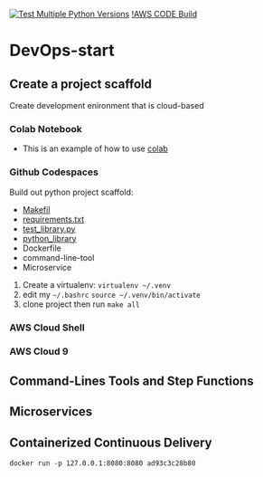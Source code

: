 [![Test Multiple Python Versions](https://github.com/ExP000/DevOps-start/actions/workflows/main.yml/badge.svg)](https://github.com/ExP000/DevOps-start/actions/workflows/main.yml)
[!AWS CODE Build](https://codebuild.us-east-1.amazonaws.com/badges?uuid=eyJlbmNyeXB0ZWREYXRhIjoiWjJZRWVxTVFwRSszWXFPajU1MzBqQ2ovcG1FcGhjbGhFSDdnL0tmbVNYK1dKZVlDUkhPU2FmK2hSWFhmd3pqRWlVSDA0RWxBSG5qUGE0VCtvZzNUYkUwPSIsIml2UGFyYW1ldGVyU3BlYyI6Ik5rVnhYTVpoRHdpM3VNQUgiLCJtYXRlcmlhbFNldFNlcmlhbCI6MX0%3D&branch=main)

# DevOps-start


## Create a project scaffold 

Create development enironment that is cloud-based

### Colab Notebook

* This is an example of how to use [colab](https://github.com/ExP000/DevOps-start/blob/main/Pyton_DevOps_start.ipynb)

### Github Codespaces

Build out python project scaffold:

* [Makefil](https://github.com/ExP000/DevOps-start/blob/main/Makefile)
* [requirements.txt](https://github.com/ExP000/DevOps-start/blob/main/requirements.txt)
* [test_library.py](https://github.com/ExP000/DevOps-start/blob/main/test_devopslib.py)
* [python_library](https://github.com/ExP000/DevOps-start/tree/main/devopslib)
* Dockerfile
* command-line-tool
* Microservice

1. Create a virtualenv: `virtualenv ~/.venv`
2. edit my `~/.bashrc` `source ~/.venv/bin/activate`
3. clone project then run `make all`

### AWS Cloud Shell
### AWS Cloud 9

## Command-Lines Tools and Step Functions


## Microservices 



## Containerized Continuous Delivery




`docker run -p 127.0.0.1:8080:8080 ad93c3c28b80`